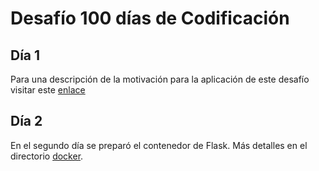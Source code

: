 # Desafío 100 días de Codificación

## Día 1
Para una descripción de la motivación para la aplicación de este desafío visitar este [enlace](http://anecdotesofaprofessor.blogspot.com.co/2018/01/desafio-100-dias-de-codificacion.html)

## Día 2
En el segundo día se preparó el contenedor de Flask. 
Más detalles en el directorio [docker](./docker).

